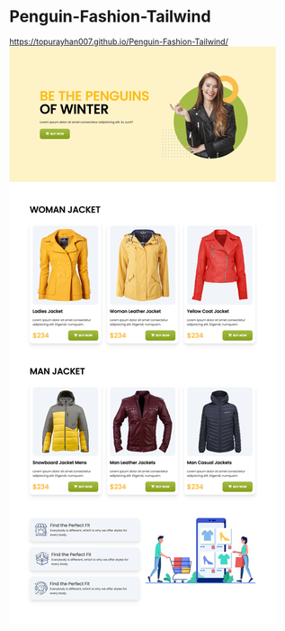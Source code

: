 # Penguin-Fashion-Tailwind

https://topurayhan007.github.io/Penguin-Fashion-Tailwind/
![Page Screenshot](Penguin-Fashion.png)
